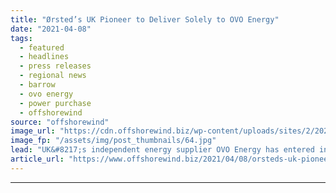 ```yaml
---
title: "Ørsted’s UK Pioneer to Deliver Solely to OVO Energy"
date: "2021-04-08"
tags: 
  - featured
  - headlines
  - press releases
  - regional news
  - barrow
  - ovo energy
  - power purchase
  - offshorewind
source: "offshorewind"
image_url: "https://cdn.offshorewind.biz/wp-content/uploads/sites/2/2021/04/08140503/%C3%98rsteds-First-UK-Offshore-Wind-Farm-to-Deliver-Solely-to-OVO-Energy.jpg"
image_fp: "/assets/img/post_thumbnails/64.jpg"
lead: "UK&#8217;s independent energy supplier OVO Energy has entered into a power purchase agreement (PPA)"
article_url: "https://www.offshorewind.biz/2021/04/08/orsteds-uk-pioneer-to-deliver-solely-to-ovo-energy/"
---
```


---
